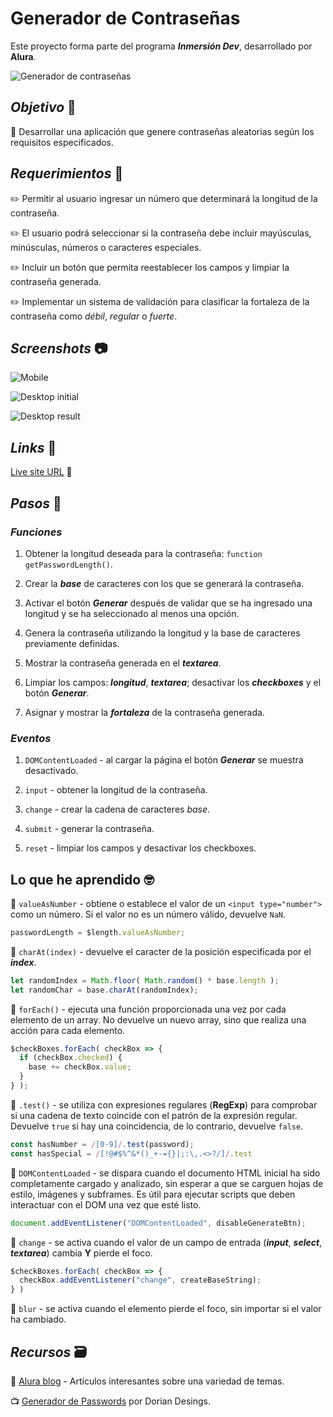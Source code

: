 # Generador de Contraseñas

Este proyecto forma parte del programa ***Inmersión Dev***, desarrollado por **Alura**.

![Generador de contraseñas](./assets/video/sample.gif)

## *Objetivo* :dart:

🔳 Desarrollar una aplicación que genere contraseñas aleatorias según los requisitos especificados.

## *Requerimientos* :memo:

✏️ Permitir al usuario ingresar un número que determinará la longitud de la contraseña.

✏️ El usuario podrá seleccionar si la contraseña debe incluir mayúsculas, minúsculas, números o caracteres especiales.

✏️ Incluir un botón que permita reestablecer los campos y limpiar la contraseña generada.

✏️ Implementar un sistema de validación para clasificar la fortaleza de la contraseña como *débil*, *regular* o *fuerte*.

## *Screenshots* :camera:

![Mobile](./assets/screenshot/mobile.avif)

![Desktop initial](./assets/screenshot/desktop-initial.avif)

![Desktop result](./assets/screenshot/desktop-result.avif)

## *Links* :link:

[Live site URL](https://vimpdev.github.io/inmersion-alura-password-generator/) 👀

## *Pasos* :footprints:

### *Funciones*
1. Obtener la longitud deseada para la contraseña: `function getPasswordLength()`.

1. Crear la ***base*** de caracteres con los que se generará la contraseña.

1. Activar el botón ***Generar*** después de validar que se ha ingresado una longitud y se ha seleccionado al menos una opción.

1. Genera la contraseña utilizando la longitud y la base de caracteres previamente definidas.

1. Mostrar la contraseña generada en el ***textarea***.

1. Limpiar los campos: ***longitud***, ***textarea***; desactivar los ***checkboxes*** y el botón ***Generar***.

1. Asignar y mostrar la ***fortaleza*** de la contraseña generada.

### *Eventos*

1. `DOMContentLoaded` - al cargar la página el botón ***Generar*** se muestra desactivado.

1. `input` - obtener la longitud de la contraseña.

1. `change` - crear la cadena de caracteres *base*.

1. `submit` - generar la contraseña.

1. `reset` - limpiar los campos y desactivar los checkboxes.

## Lo que he aprendido :nerd_face:

📌 `valueAsNumber` - obtiene o establece el valor de un `<input type="number">` como un número. Si el valor no es un número válido, devuelve `NaN`.
```js
passwordLength = $length.valueAsNumber;
```

📌 `charAt(index)` - devuelve el caracter de la posición especificada por el ***index***.
```js
let randomIndex = Math.floor( Math.random() * base.length );
let randomChar = base.charAt(randomIndex);
```

📌 `forEach()` - ejecuta una función proporcionada una vez por cada elemento de un array. No devuelve un nuevo array, sino que realiza una acción para cada elemento.
```js
$checkBoxes.forEach( checkBox => {
  if (checkBox.checked) {
    base += checkBox.value;
  }
} );
```

📌 `.test()` - se utiliza con expresiones regulares (**RegExp**) para comprobar si una cadena de texto coincide con el patrón de la expresión regular. Devuelve `true` si hay una coincidencia, de lo contrario, devuelve `false`.
```js
const hasNumber = /[0-9]/.test(password);
const hasSpecial = /[!@#$%^&*()_+-={}|;:\,.<>?/]/.test
```

📌 `DOMContentLoaded` - se dispara cuando el documento HTML inicial ha sido completamente cargado y analizado, sin esperar a que se carguen hojas de estilo, imágenes y subframes. Es útil para ejecutar scripts que deben interactuar con el DOM una vez que esté listo.
```js
document.addEventListener("DOMContentLoaded", disableGenerateBtn);
```

📌 `change` - se activa cuando el valor de un campo de entrada (***input***, ***select***, ***textarea***) cambia **Y** pierde el foco.
```js
$checkBoxes.forEach( checkBox => {
  checkBox.addEventListener("change", createBaseString);
} )
```

📌 `blur` - se activa cuando el elemento pierde el foco, sin importar si el valor ha cambiado.

## *Recursos* :card_file_box:

📰 [Alura blog](https://www.aluracursos.com/blog) - Artículos interesantes sobre una variedad de temas.

📺 [Generador de Passwords](https://www.youtube.com/watch?v=wgft7XYZCbo&t=475s) por Dorian Desings.
